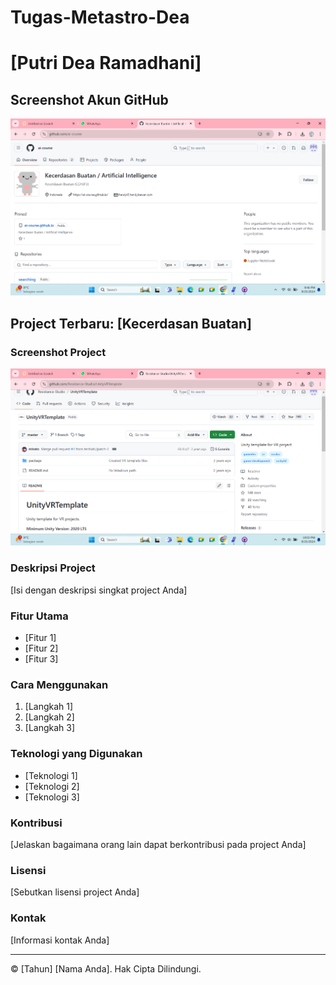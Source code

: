 # Tugas-Metastro-Dea
# [Putri Dea Ramadhani]

## Screenshot Akun GitHub
![Screenshot Akun GitHub](https://github.com/Putdelalala/Tugas-Metastro-Dea/blob/main/Screenshot%202024-09-25%20214641.png)

## Project Terbaru: [Kecerdasan Buatan]

### Screenshot Project
![Screenshot Project](https://github.com/Putdelalala/Tugas-Metastro-Dea/blob/main/Screenshot%202024-09-25%20220327.png)

### Deskripsi Project
[Isi dengan deskripsi singkat project Anda]

### Fitur Utama
- [Fitur 1]
- [Fitur 2]
- [Fitur 3]

### Cara Menggunakan
1. [Langkah 1]
2. [Langkah 2]
3. [Langkah 3]

### Teknologi yang Digunakan
- [Teknologi 1]
- [Teknologi 2]
- [Teknologi 3]

### Kontribusi
[Jelaskan bagaimana orang lain dapat berkontribusi pada project Anda]

### Lisensi
[Sebutkan lisensi project Anda]

### Kontak
[Informasi kontak Anda]

---
© [Tahun] [Nama Anda]. Hak Cipta Dilindungi.
